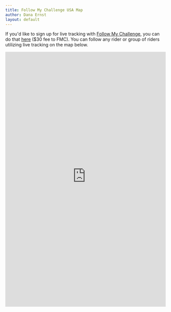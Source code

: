 ```yaml
---
title: Follow My Challenge USA Map
author: Dana Ernst
layout: default
---
```


If you'd like to sign up for live tracking with [Follow My Challenge](https://usa.followmychallenge.com), you can do that [here](https://form.jotform.com/followmychallengeusa/verdevalleyrandonnee) ($30 fee to FMC).  You can follow any rider or group of riders utilizing live tracking on the map below.

<center>
<!-- <iframe src="https://www.followmychallenge.com/live/verde_valley_randonnee/?iframe" width="100%" height="800px" style="border:none;" allowfullscreen></iframe> -->
<iframe src="https://www.followmychallenge.com/live/verdevalleyrandonnee/?iframe" width="100%" height="800px" style="border:none;" allowfullscreen></iframe>
</center>
